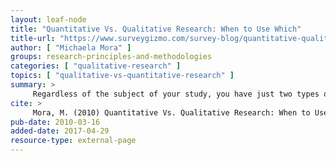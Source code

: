 ```yaml
---
layout: leaf-node
title: "Quantitative Vs. Qualitative Research: When to Use Which"
title-url: "https://www.surveygizmo.com/survey-blog/quantitative-qualitative-research/"
author: [ "Michaela Mora" ]
groups: research-principles-and-methodologies
categories: [ "qualitative-research" ]
topics: [ "qualitative-vs-quantitative-research" ]
summary: >
     Regardless of the subject of your study, you have just two types of research to choose from: qualitative and quantitative. How much you know (or suspect) about your area of research and your respondents will determine exactly which kind of research is right for you. Most people will need a combination of the two to get the most accurate data.
cite: >
     Mora, M. (2010) Quantitative Vs. Qualitative Research: When to Use Which.  Retrieved from: https://www.surveygizmo.com/survey-blog/quantitative-qualitative-research/
pub-date: 2010-03-16
added-date: 2017-04-29
resource-type: external-page
---
```

